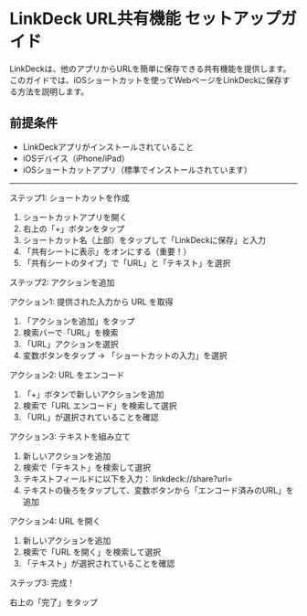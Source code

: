 # LinkDeck URL共有機能 セットアップガイド

LinkDeckは、他のアプリからURLを簡単に保存できる共有機能を提供します。このガイドでは、iOSショートカットを使ってWebページをLinkDeckに保存する方法を説明します。

## 前提条件

- LinkDeckアプリがインストールされていること
- iOSデバイス（iPhone/iPad）
- iOSショートカットアプリ（標準でインストールされています）

---

  ステップ1: ショートカットを作成

  1. ショートカットアプリを開く
  2. 右上の「+」ボタンをタップ
  3. ショートカット名（上部）をタップして「LinkDeckに保存」と入力
  4. 「共有シートに表示」をオンにする（重要！）
  5. 「共有シートのタイプ」で「URL」と「テキスト」を選択

  ステップ2: アクションを追加

  アクション1: 提供された入力から URL を取得

  1. 「アクションを追加」をタップ
  2. 検索バーで「URL」を検索
  3. 「URL」アクションを選択
  4. 変数ボタンをタップ → 「ショートカットの入力」を選択

  アクション2: URL をエンコード

  1. 「+」ボタンで新しいアクションを追加
  2. 検索で「URL エンコード」を検索して選択
  3. 「URL」が選択されていることを確認

  アクション3: テキストを組み立て

  1. 新しいアクションを追加
  2. 検索で「テキスト」を検索して選択
  3. テキストフィールドに以下を入力：
  linkdeck://share?url=
  4. テキストの後ろをタップして、変数ボタンから「エンコード済みのURL」を追加

  アクション4: URL を開く

  1. 新しいアクションを追加
  2. 検索で「URL を開く」を検索して選択
  3. 「テキスト」が選択されていることを確認

  ステップ3: 完成！

  右上の「完了」をタップ
